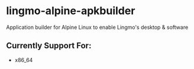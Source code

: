 # lingmo-alpine-apkbuilder
Application builder for Alpine Linux to enable Lingmo's desktop &amp; software

## Currently Support For:
- x86_64
